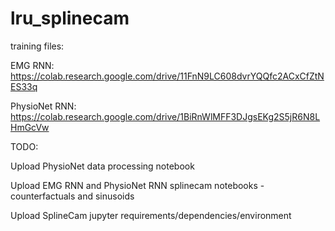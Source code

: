 # lru_splinecam

training files:

EMG RNN: https://colab.research.google.com/drive/11FnN9LC608dvrYQQfc2ACxCfZtNES33q

PhysioNet RNN: https://colab.research.google.com/drive/1BiRnWlMFF3DJgsEKg2S5jR6N8LHmGcVw


TODO:

Upload PhysioNet data processing notebook

Upload EMG RNN and PhysioNet RNN splinecam notebooks - counterfactuals and sinusoids

Upload SplineCam jupyter requirements/dependencies/environment
